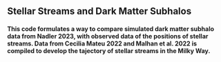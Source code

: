 ## Stellar Streams and Dark Matter Subhalos
#### This code formulates a way to compare simulated dark matter subhalo data from Nadler 2023, with observed data of the positions of stellar streams. Data from Cecilia Mateu 2022 and Malhan et al. 2022 is compiled to develop the tajectory of stellar streams in the Milky Way. 
